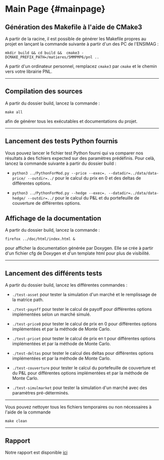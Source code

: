 Main Page {#mainpage}
======================

## Génération des Makefile à l'aide de CMake3

A partir de la racine, il est possible de générer les Makefile propres au projet en lançant la commande suivante à partir d'un des PC de l'ENSIMAG :

`mkdir build && cd build &&  cmake3 -DCMAKE_PREFIX_PATH=/matieres/5MMPMP6/pnl ..`

A partir d'un ordinateur personnel, remplacez `cmake3` par `cmake` et le chemin vers votre librairie PNL.

---

## Compilation des sources

A partir du dossier build, lancez la commande :

`make all`

afin de générer tous les exécutables et documentations du projet.

---

## Lancement des tests Python fournis

Vous pouvez lancer le fichier test Python fourni qui va comparer nos résultats à des fichiers expected sur des paramètres prédéfinis. Pour celà, lancez la commande suivante à partir du dossier build :

* `python3 ../PythonForMod.py --price --exec=. --datadir=../data/data-price/ --outdir=../` pour le calcul du prix en 0 et des deltas de différentes options.

* `python3 ../PythonForMod.py --hedge --exec=. --datadir=../data/data-hedge/ --outdir=../` pour le calcul du P&L et du portefeuille de couverture de différentes options.

## Affichage de la documentation

A partir du dossier build, lancez la commande :

`firefox ../doc/html/index.html &`

pour afficher la documentation générée par Doxygen. Elle se crée à partir d'un fichier cfg de Doxygen et d'un template html pour plus de visibilité.

---

## Lancement des différents tests

A partir du dossier build, lancez les différentes commandes : 

* `./test-asset` pour tester la simulation d'un marché et le remplissage de la matrice path.

* `./test-payoff` pour tester le calcul de payoff pour différentes options implémentées selon un marché simulé.

* `./test-price0` pour tester le calcul de prix en 0  pour différentes options implémentées et par la méthode de Monte Carlo.

* `./test-pricet` pour tester le calcul de prix en t pour différentes options implémentées et par la méthode de Monte Carlo.

* `./test-deltas` pour tester le calcul des deltas pour différentes options implémentées et par la méthode de Monte Carlo.

* `./test-couverture` pour tester le calcul du portefeuille de couverture et du P&L pour différentes options implémentées et par la méthode de Monte Carlo.

* `./test-simulmarket` pour tester la simulation d'un marché avec des paramètres pré-déterminés.

---

Vous pouvez nettoyer tous les fichiers temporaires ou non nécessaires à l'aide de la commande 

`make clean`

---

## Rapport

Notre rapport est disponible [ici](../../AUTHORS/Projet_MP.pdf)

